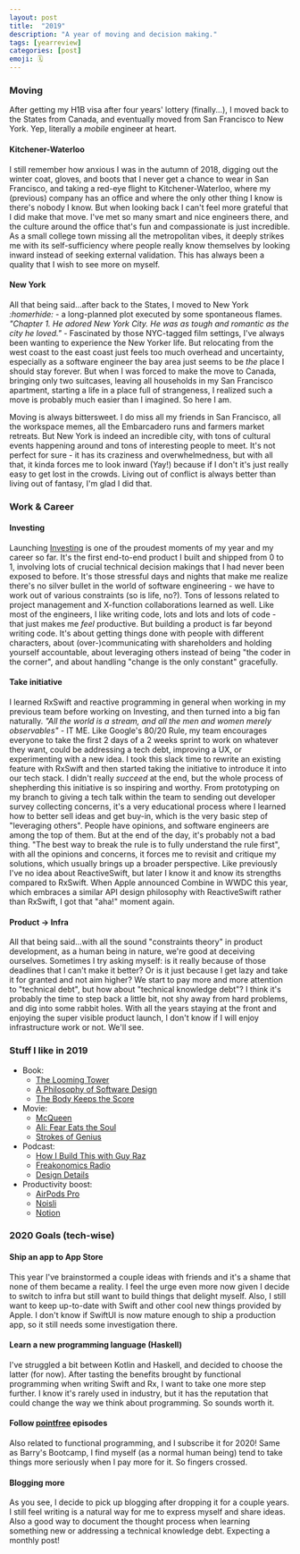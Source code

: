 ```yaml
---
layout: post
title:  "2019"
description: "A year of moving and decision making."
tags: [yearreview]
categories: [post]
emoji: 🗓️
--- 
```


### Moving

After getting my H1B visa after four years' lottery (finally...), I moved back to the States from Canada, and eventually moved from San Francisco to New York. Yep, literally a _mobile_ engineer at heart.

#### Kitchener-Waterloo

I still remember how anxious I was in the autumn of 2018, digging out the winter coat, gloves, and boots that I never get a chance to wear in San Francisco, and taking a red-eye flight to Kitchener-Waterloo, where my (previous) company has an office and where the only other thing I know is there's nobody I know. But when looking back I can't feel more grateful that I did make that move. I've met so many smart and nice engineers there, and the culture around the office that's fun and compassionate is just incredible. As a small college town missing all the metropolitan vibes, it deeply strikes me with its self-sufficiency where people really know themselves by looking inward instead of seeking external validation. This has always been a quality that I wish to see more on myself.

#### New York

All that being said...after back to the States, I moved to New York _:homerhide:_ - a long-planned plot executed by some spontaneous flames.  _"Chapter 1. He adored New York City. He was as tough and romantic as the city he loved."_ - Fascinated by those NYC-tagged film settings, I've always been wanting to experience the New Yorker life. But relocating from the west coast to the east coast just feels too much overhead and uncertainty, especially as a software engineer the bay area just seems to be _the_ place I should stay forever. But when I was forced to make the move to Canada, bringing only two suitcases, leaving all households in my San Francisco apartment, starting a life in a place full of strangeness, I realized such a move is probably much easier than I imagined.  So here I am.

Moving is always bittersweet. I do miss all my friends in San Francisco, all the workspace memes, all the Embarcadero runs and farmers market retreats. But New York is indeed an incredible city, with tons of cultural events happening around and tons of interesting people to meet. It's not perfect for sure - it has its craziness and overwhelmedness, but with all that, it kinda forces me to look inward (Yay!) because if I don't it's just really easy to get lost in the crowds. Living out of conflict is always better than living out of fantasy, I'm glad I did that. 


### Work & Career

#### Investing

Launching [Investing](https://cash.app/stocks) is one of the proudest moments of my year and my career so far. It's the first end-to-end product I built and shipped from 0 to 1, involving lots of crucial technical decision makings that I had never been exposed to before. It's those stressful days and nights that make me realize there's no silver bullet in the world of software engineering - we have to work out of various constraints (so is life, no?). Tons of lessons related to project management and X-function collaborations learned as well. Like most of the engineers, I like writing code, lots and lots and lots of code - that just makes me _feel_ productive. But building a product is far beyond writing code. It's about getting things done with people with different characters, about (over-)communicating with shareholders and holding yourself accountable, about leveraging others instead of being "the coder in the corner", and about handling "change is the only constant" gracefully. 

#### Take initiative 

I learned RxSwift and reactive programming in general when working in my previous team before working on Investing, and then turned into a big fan naturally. _"All the world is a stream, and all the men and women merely observables"_ - IT ME. Like Google's 80/20 Rule, my team encourages everyone to take the first 2 days of a 2 weeks sprint to work on whatever they want, could be addressing a tech debt, improving a UX, or experimenting with a new idea. I took this slack time to rewrite an existing feature with RxSwift and then started taking the initiative to introduce it into our tech stack. I didn't really _succeed_ at the end, but the whole process of shepherding this initiative is so inspiring and worthy. From prototyping on my branch to giving a tech talk within the team to sending out developer survey collecting concerns, it's a very educational process where I learned how to better sell ideas and get buy-in, which is the very basic step of "leveraging others". People have opinions, and software engineers are among the top of them. But at the end of the day, it's probably not a bad thing. "The best way to break the rule is to fully understand the rule first", with all the opinions and concerns, it forces me to revisit and critique my solutions, which usually brings up a broader perspective. Like previously I've no idea about ReactiveSwift, but later I know it and know its strengths compared to RxSwift. When Apple announced Combine in WWDC this year, which embraces a similar API design philosophy with ReactiveSwift rather than RxSwift, I got that "aha!" moment again. 

#### Product -> Infra

All that being said...with all the sound "constraints theory" in product development, as a human being in nature, we're good at deceiving ourselves. Sometimes I try asking myself: is it really because of those deadlines that I can't make it better? Or is it just because I get lazy and take it for granted and not aim higher? We start to pay more and more attention to "technical debt", but how about "technical knowledge debt"? I think it's probably the time to step back a little bit, not shy away from hard problems, and dig into some rabbit holes. With all the years staying at the front and enjoying the super visible product launch, I don't know if I will enjoy infrastructure work or not. We'll see. 


### Stuff I like in 2019 

- Book: 
    - [The Looming Tower](https://www.goodreads.com/book/show/110890.The_Looming_Tower) 
    - [A Philosophy of Software Design](https://www.goodreads.com/en/book/show/39996759-a-philosophy-of-software-design) 
    - [The Body Keeps the Score](https://www.goodreads.com/book/show/18693771-the-body-keeps-the-score)
- Movie: 
    - [McQueen](https://www.imdb.com/title/tt6510332/) 
    - [Ali: Fear Eats the Soul](https://www.imdb.com/title/tt0071141/) 
    - [Strokes of Genius](https://www.imdb.com/title/tt8638420/)
- Podcast: 
    - [How I Build This with Guy Raz](https://www.npr.org/podcasts/510313/how-i-built-this) 
    - [Freakonomics Radio](http://freakonomics.com/) 
    - [Design Details](https://spec.fm/podcasts/design-details) 
- Productivity boost: 
    - [AirPods Pro](https://www.apple.com/airpods-pro/) 
    - [Noisli](https://www.noisli.com/) 
    - [Notion](https://www.notion.so/) 


### 2020 Goals (tech-wise) 

#### Ship an app to App Store

This year I've brainstormed a couple ideas with friends and it's a shame that none of them became a reality. I feel the urge even more now given I decide to switch to infra but still want to build things that delight myself. Also, I still want to keep up-to-date with Swift and other cool new things provided by Apple. I don't know if SwiftUI is now mature enough to ship a production app, so it still needs some investigation there. 

#### Learn a new programming language (Haskell)

I've struggled a bit between Kotlin and Haskell, and decided to choose the latter (for now). After tasting the benefits brought by functional programming when writing Swift and Rx, I want to take one more step further. I know it's rarely used in industry, but it has the reputation that could change the way we think about programming. So sounds worth it.

#### Follow [pointfree](https://www.pointfree.co/) episodes 

Also related to functional programming, and I subscribe it for 2020! Same as Barry's Bootcamp, I find myself (as a normal human being) tend to take things more seriously when I pay more for it. So fingers crossed. 

#### Blogging more 

As you see, I decide to pick up blogging after dropping it for a couple years. I still feel writing is a natural way for me to express myself and share ideas. Also a good way to document the thought process when learning something new or addressing a technical knowledge debt. Expecting a monthly post! 
